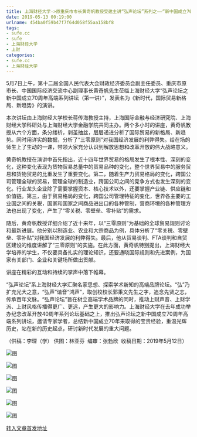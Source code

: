 ```yaml
---
title: 上海财经大学->原重庆市市长黄奇帆教授受邀主讲“弘声论坛”系列之——“新中国成立70周年”系列高端讲坛（第一讲） | sufe.cc
date: 2019-05-13 00:19:00
urlname: 454ba0f59b47f7f64d058f55aa158bf8
tags: 
- sufe.cc
- sufe
- 上海财经大学
- 上财
categories:
- sufe.cc
- 上海财经大学
---
```



5月7日上午，第十二届全国人民代表大会财政经济委员会副主任委员、重庆市原市长、中国国际经济交流中心副理事长黄奇帆先生莅临上海财经大学“弘声论坛之新中国成立70周年高端系列讲坛（第一讲）”，发表名为《新时代，国际贸易新格局、新趋势》的演讲。

本次讲坛由上海财经大学校长蒋传海教授主持，上海国际金融与经济研究院、上海财经大学科研处与上海财经大学金融学院共同主办。两个多小时的讲座，黄奇帆教授从六个方面，条分缕析，剥茧抽丝，层层递进分析了国际贸易的新格局、新趋势。同时用详实的数据，分析了“三零原则”对我国经济发展的利弊得失。给在场的师生上了生动的一课，带领大家充分认识到解放思想和改革开放的伟大战略意义。

黄奇帆教授在演讲中首先指出，近十四年世界贸易的格局发生了根本性、深刻的变化，这种变化表现为货物贸易总量中的贸易品种的变化，整个世界贸易中的服务贸易和货物贸易的比重发生了重要变化。第二，随着生产力贸易格局的变化，跨国公司管理全球的贸易，管理全球的制造业，跨国公司之间的竞争方式也发生深刻的变化。行业龙头企业除了需要掌握资本、核心技术以外，还要掌握产业链、供应链和价值链。第三，由于贸易格局的变化，跨国公司管理特征的变化，世界各主要的工业国之间的关税，国家和国家之间商品进出口的各种管制，营商环境的各种管理方法也出现了变化，产生了“零关税、零壁垒、零补贴”的需求。

随后，黄奇帆教授详细介绍了近十来年，以“三零原则”为基础的全球贸易规则讨论和最新进展。他分别以制造业、农业和大宗商品为例，具体分析了“零关税、零壁垒、零补贴”对我国经济发展的利弊得失。最后，他从贸易谈判、FTA谈判和自贸区建设的维度讲解了“三零原则”的实施。在此方面，黄奇帆特别提出，上海财经大学培养的学生，不仅要具备扎实的理论知识，还要通晓国际规则和先进案例，为国家有关部门、企业和关键场所做出贡献。

讲座在精彩的互动和持续的掌声中落下帷幕。

“弘声论坛”系上海财经大学汇聚名家思想、探索学术新知的高端品牌论坛。“弘”乃扩充光大之意，“弘声”谐音“鸿声”，取创校校长郭秉文先生之字，追念先贤之志，传承百年文脉。“弘声论坛”旨在树立高端学术品牌的同时，推动上财声音、上财学派、上财风格传播得更广、更远，产生更大的影响力。上海财经大学在去年成功举办纪念改革开放40周年系列论坛基础之上，推出弘声论坛之新中国成立70周年高端系列讲坛，邀请专家学者，总结新中国成立70年来取得的宝贵经验，重温光辉历史，站在新的历史起点，研讨新时代发展的重大问题。

（供稿：李琛（学） 供图：林亚芬  编审：张勃欣  收稿日期：2019年5月12日）



![图](http://news.sufe.edu.cn/_upload/article/images/52/d0/443fdf414dde9cdf9ca8bc64d772/ae49be65-1696-4391-8160-a3f56ec7554c.jpg)

![图](http://news.sufe.edu.cn/_upload/article/images/52/d0/443fdf414dde9cdf9ca8bc64d772/45d35469-df41-4c81-a9d4-746abfc6132c.jpg)

![图](http://news.sufe.edu.cn/_upload/article/images/52/d0/443fdf414dde9cdf9ca8bc64d772/c0b6c31c-3c69-466e-947b-654cbcdf0e29.jpg)

![图](http://news.sufe.edu.cn/_upload/article/images/52/d0/443fdf414dde9cdf9ca8bc64d772/bea35254-26e5-4b5c-ade9-2a2d26ac8458.jpg)

![图](http://news.sufe.edu.cn/_upload/article/images/52/d0/443fdf414dde9cdf9ca8bc64d772/57f7849c-615c-4eeb-8233-d6ed45fc0e47.jpg)

![图](http://news.sufe.edu.cn/_upload/article/images/52/d0/443fdf414dde9cdf9ca8bc64d772/a652f95d-4ed9-45be-abfd-7a3b347dc9a1.jpg)

[转入文章首发地址](http://news.sufe.edu.cn/d4/c8/c179a120008/page.htm)